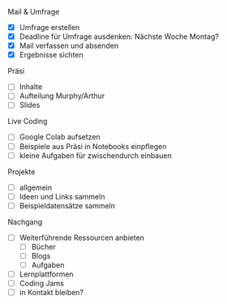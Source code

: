 Mail & Umfrage
- [x] Umfrage erstellen
- [x] Deadline für Umfrage ausdenken: Nächste Woche Montag?
- [x] Mail verfassen und absenden
- [x] Ergebnisse sichten

Präsi
- [ ] Inhalte
- [ ] Aufteilung Murphy/Arthur
- [ ] Slides

Live Coding
- [ ] Google Colab aufsetzen
- [ ] Beispiele aus Präsi in Notebooks einpflegen
- [ ] kleine Aufgaben für zwischendurch einbauen

Projekte
- [ ] allgemein
- [ ] Ideen und Links sammeln
- [ ] Beispieldatensätze sammeln

Nachgang
- [ ] Weiterführende Ressourcen anbieten
  - [ ] Bücher
  - [ ] Blogs
  - [ ] Aufgaben
- [ ] Lernplattformen
- [ ] Coding Jams
- [ ] in Kontakt bleiben?
